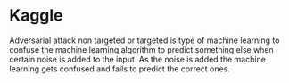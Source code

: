 # Kaggle
Adversarial attack non targeted or targeted is type of machine learning to confuse the machine learning algorithm to predict something else when certain noise is added to the input. As the noise is added the machine learning gets confused and fails to predict the correct ones. 
